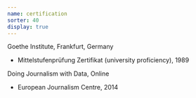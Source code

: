 ```yaml
---
name: certification
sorter: 40
display: true
---
```


Goethe Institute, Frankfurt, Germany
- Mittelstufenprüfung Zertifikat (university proficiency), 1989

Doing Journalism with Data, Online
- European Journalism Centre, 2014
